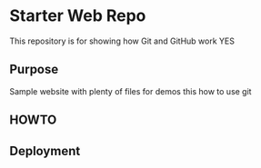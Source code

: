 # Starter Web Repo

This repository is for showing how Git and GitHub work
YES

## Purpose

Sample website with plenty of files for demos
this how to use git
## HOWTO

## Deployment